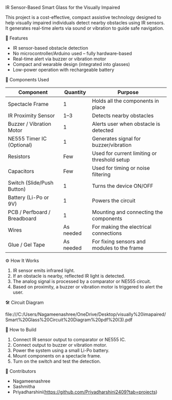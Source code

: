 IR Sensor-Based Smart Glass for the Visually Impaired

This project is a cost-effective, compact assistive technology designed to help visually impaired individuals detect nearby obstacles using IR sensors. It generates real-time alerts via sound or vibration to guide safe navigation.

📌 Features

- IR sensor-based obstacle detection
- No microcontroller/Arduino used – fully hardware-based
- Real-time alert via buzzer or vibration motor
- Compact and wearable design (integrated into glasses)
- Low-power operation with rechargeable battery

🧩 Components Used

| Component                    | Quantity  | Purpose                                      |
| ---------------------------- | --------- | -------------------------------------------- |
| Spectacle Frame              | 1         | Holds all the components in place            |
| IR Proximity Sensor          | 1–3       | Detects nearby obstacles                     |
| Buzzer / Vibration Motor     | 1         | Alerts user when obstacle is detected        |
| NE555 Timer IC (Optional)    | 1         | Generates signal for buzzer/vibration        |
| Resistors                    | Few       | Used for current limiting or threshold setup |
| Capacitors                   | Few       | Used for timing or noise filtering           |
| Switch (Slide/Push Button)   | 1         | Turns the device ON/OFF                      |
| Battery (Li-Po or 9V)        | 1         | Powers the circuit                           |
| PCB / Perfboard / Breadboard | 1         | Mounting and connecting the components       |
| Wires                        | As needed | For making the electrical connections        |
| Glue / Gel Tape              | As needed | For fixing sensors and modules to the frame  |



⚙️ How It Works

1. IR sensor emits infrared light.
2. If an obstacle is nearby, reflected IR light is detected.
3. The analog signal is processed by a comparator or NE555 circuit.
4. Based on proximity, a buzzer or vibration motor is triggered to alert the user.

🛠️ Circuit Diagram

file:///C:/Users/Nagameenashree/OneDrive/Desktop/visually%20imapaired/Smart%20Glass%20Circuit%20Diagram%20pdf%20(3).pdf

📝 How to Build

1. Connect IR sensor output to comparator or NE555 IC.
2. Connect output to buzzer or vibration motor.
3. Power the system using a small Li-Po battery.
4. Mount components on a spectacle frame.
5. Turn on the switch and test the detection.

🤝 Contributors

- Nagameenashree
- Sashmitha
- Priyadharshini(https://github.com/Priyadharshini2409?tab=projects)



